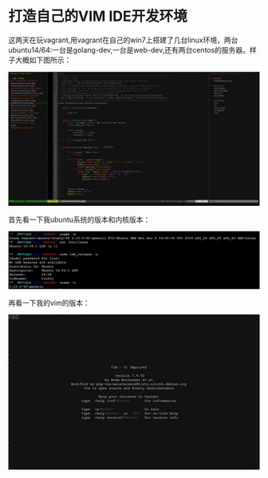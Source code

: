 # 打造自己的VIM IDE开发环境

这两天在玩vagrant,用vagrant在自己的win7上搭建了几台linux环境，两台ubuntu14/64:一台是golang-dev,一台是web-dev,还有两台centos的服务器。样子大概如下图所示：

![](../images/vim1.jpg?raw=true)

首先看一下我ubuntu系统的版本和内核版本：

![](../images/vim2.jpg?raw=true)

再看一下我的vim的版本：

![](../images/vim3.jpg?raw=true)


